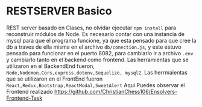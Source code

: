 # RESTSERVER Basico

REST server basado en Clases, no olvidar ejecutar ```npm install``` para reconstruir módulos de Node.
Es necesario contar con una instancia de mysql para que el programa funcione, ya que esta pensado para que cree la db a traves de ella misma en el archivo ```db/conection.js```, y este estuvo pensado para funcionar en el puerto 8082, para cambiarlo ir a archivo ```.env``` y cambiarlo tanto en el backend como frontend.
Las herramientas que se utilizaron en el BackendEnd fueron, ```Node,Nodemon,Cors,express,dotenv,Sequelize, mysql2```.
Las herrmaientas que se utilizaron en el FrontEnd fueron ```React,Redux,Bootstrap,ReactModal,SweetAlert```
Aqui Puedes observar el Frontend realizado https://github.com/ChristianChess106/Ensolvers-Frontend-Task
